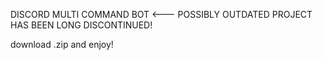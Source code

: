DISCORD MULTI COMMAND BOT  <--- POSSIBLY OUTDATED PROJECT HAS BEEN LONG DISCONTINUED!

download .zip and enjoy!

